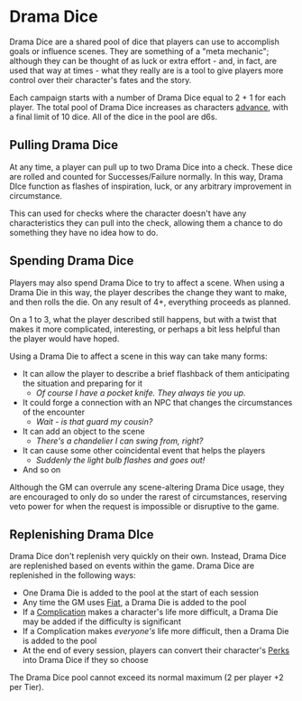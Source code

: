 # Drama Dice

Drama Dice are a shared pool of dice that players can use to accomplish goals or influence scenes. They are something of a "meta mechanic"; although they can be thought of as luck or extra effort - and, in fact, are used that way at times - what they really are is a tool to give players more control over their character's fates and the story.

Each campaign starts with a number of Drama Dice equal to 2 + 1 for each player. The total pool of Drama Dice increases as characters [advance](Advancement.md), with a final limit of 10 dice. All of the dice in the pool are d6s.

## Pulling Drama Dice

At any time, a player can pull up to two Drama Dice into a check. These dice are rolled and counted for Successes/Failure normally. In this way, Drama DIce function as flashes of inspiration, luck, or any arbitrary improvement in circumstance.

This can used for checks where the character doesn't have any characteristics they can pull into the check, allowing them a chance to do something they have no idea how to do.

## Spending Drama Dice

Players may also spend Drama Dice to try to affect a scene. When using a Drama Die in this way, the player describes the change they want to make, and then rolls the die. On any result of 4+, everything proceeds as planned.

On a 1 to 3, what the player described still happens, but with a twist that makes it more complicated, interesting, or perhaps a bit less helpful than the player would have hoped.

Using a Drama Die to affect a scene in this way can take many forms:

- It can allow the player to describe a brief flashback of them anticipating the situation and preparing for it
  - *Of course I have a pocket knife. They always tie you up.*
- It could forge a connection with an NPC that changes the circumstances of the encounter
  - *Wait - is that guard my cousin?*
- It can add an object to the scene
  - *There's a chandelier I can swing from, right?*
- It can cause some other coincidental event that helps the players
  - *Suddenly the light bulb flashes and goes out!*
- And so on

Although the GM can overrule any scene-altering Drama Dice usage, they are encouraged to only do so under the rarest of circumstances, reserving veto power for when the request is impossible or disruptive to the game.

## Replenishing Drama DIce

Drama Dice don't replenish very quickly on their own. Instead, Drama Dice are replenished based on events within the game. Drama Dice are replenished in the following ways:

- One Drama Die is added to the pool at the start of each session
- Any time the GM uses [Fiat](Fiat.md), a Drama Die is added to the pool
- If a [Complication](Complications.md) makes a character's life more difficult, a Drama Die may be added if the difficulty is significant
- If a Complication makes *everyone's* life more difficult, then a Drama Die is added to the pool
- At the end of every session, players can convert their character's [Perks](MarksPerks.md) into Drama Dice if they so choose

The Drama Dice pool cannot exceed its normal maximum (2 per player +2 per Tier).
